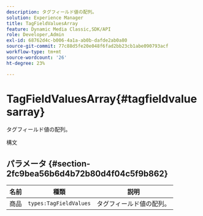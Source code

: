 ```yaml
---
description: タグフィールド値の配列。
solution: Experience Manager
title: TagFieldValuesArray
feature: Dynamic Media Classic,SDK/API
role: Developer,Admin
exl-id: 68762d4c-b006-4a1a-ab0b-dafde2ab0a80
source-git-commit: 77c88d5fe20e048f6fad2bb23cb1abe090793acf
workflow-type: tm+mt
source-wordcount: '26'
ht-degree: 23%

---
```


# TagFieldValuesArray{#tagfieldvaluesarray}

タグフィールド値の配列。

構文

## パラメータ {#section-2fc9bea56b6d4b72b80d4f04c5f9b862}

| 名前 | 種類 | 説明 |
|---|---|---|
| 商品 | `types:TagFieldValues` | タグフィールド値の配列。 |
